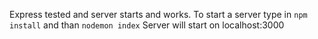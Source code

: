 Express tested and server starts and works.
To start a server type in 
<code>npm install</code>
and than 
<code>nodemon index</code>
Server will start on localhost:3000

